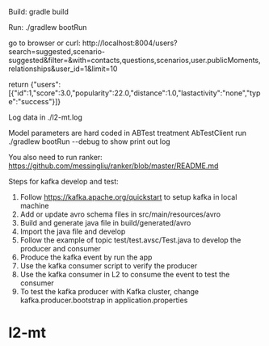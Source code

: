 Build:
gradle build


Run:
./gradlew bootRun

go to browser or curl:
http://localhost:8004/users?search=suggested,scenario-suggested&filter=&with=contacts,questions,scenarios,user.publicMoments,relationships&user_id=1&limit=10

return
{"users":[{"id":1,"score":3.0,"popularity":22.0,"distance":1.0,"lastactivity":"none","type":"success"}]}

Log data in ./l2-mt.log

Model parameters are hard coded in ABTest treatment AbTestClient
run ./gradlew bootRun --debug to show print out log

You also need to run ranker:
https://github.com/messingliu/ranker/blob/master/README.md




Steps for kafka develop and test:
1. Follow https://kafka.apache.org/quickstart to setup kafka in local machine
2. Add or update avro schema files in src/main/resources/avro
3. Build and generate java file in build/generated/avro
4. Import the java file and develop
5. Follow the example of topic test/test.avsc/Test.java to develop the producer and consumer
6. Produce the kafka event by run the app
7. Use the kafka consumer script to verify the producer
8. Use the kafka consumer in L2 to consume the event to test the consumer
9. To test the kafka producer with Kafka cluster, change kafka.producer.bootstrap in application.properties

# l2-mt
